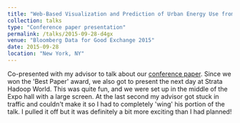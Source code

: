 ```yaml
---
title: "Web-Based Visualization and Prediction of Urban Energy Use from Building Benchmarking Data"
collection: talks
type: "Conference paper presentation"
permalink: /talks/2015-09-28-d4gx
venue: "Bloomberg Data for Good Exchange 2015"
date: 2015-09-28
location: "New York, NY"
---
```


Co-presented with my advisor to talk about our [conference paper](https://www.researchgate.net/profile/Christopher_Tull/publication/282781435_Web-Based_Visualization_and_Prediction_of_Urban_Energy_Use_from_Building_Benchmarking_Data/links/561c6ab808ae6d17308b1843.pdf). Since we won the 'Best Paper' award, we also got to present the next day at Strata Hadoop World. This was quite fun, and we were set up in the middle of the Expo hall with a large screen. At the last second my advisor got stuck in traffic and couldn't make it so I had to completely 'wing' his portion of the talk. I pulled it off but it was definitely a bit more exciting than I had planned!
